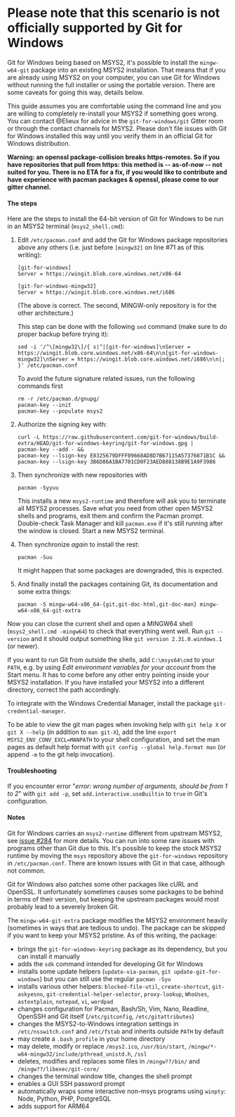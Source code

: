 # **Please note that this scenario is not officially supported by Git for Windows**

Git for Windows being based on MSYS2, it's possible to install the `mingw-w64-git` package into an existing MSYS2 installation.  That means that if you are already using MSYS2 on your computer, you can use Git for Windows without running the full installer or using the portable version.  There are some caveats for going this way, details below.

This guide assumes you are comfortable using the command line and you are willing to completely re-install your MSYS2 if something goes wrong.  You can contact @Elieux for advice in the `git-for-windows/git` Gitter room or through the contact channels for MSYS2.  Please don't file issues with Git for Windows installed this way until you verify them in an official Git for Windows distribution.

**Warning: an openssl package-collision breaks https-remotes. So if you have repositories that pull from https: this method is -- as-of-now -- not suited for you. There is no ETA for a fix, if you would like to contribute and have experience with pacman packages & openssl, please come to our gitter channel.**


#### The steps

Here are the steps to install the 64-bit version of Git for Windows to be run in an MSYS2 terminal (`msys2_shell.cmd`):

 1. Edit `/etc/pacman.conf` and add the Git for Windows package repositories above any others (i.e. just before `[mingw32]` on line #71 as of this writing):

        [git-for-windows]
        Server = https://wingit.blob.core.windows.net/x86-64

        [git-for-windows-mingw32]
        Server = https://wingit.blob.core.windows.net/i686

    (The above is correct.  The second, MINGW-only repository is for the other architecture.)

    This step can be done with the following `sed` command (make sure to do proper backup before trying it):

        sed -i '/^\[mingw32\]/{ s|^|[git-for-windows]\nServer = https://wingit.blob.core.windows.net/x86-64\n\n[git-for-windows-mingw32]\nServer = https://wingit.blob.core.windows.net/i686\n\n|; }' /etc/pacman.conf

    To avoid the future signature related issues, run the following commands first

        rm -r /etc/pacman.d/gnupg/
        pacman-key --init
        pacman-key --populate msys2

 2. Authorize the signing key with:

        curl -L https://raw.githubusercontent.com/git-for-windows/build-extra/HEAD/git-for-windows-keyring/git-for-windows.gpg |
        pacman-key --add - &&
        pacman-key --lsign-key E8325679DFFF09668AD8D7B67115A57376871B1C &&
        pacman-key --lsign-key 3B6D86A1BA7701CD0F23AED888138B9E1A9F3986

 3. Then synchronize with new repositories with

        pacman -Syyuu

    This installs a new `msys2-runtime` and therefore will ask you to terminate all MSYS2 processes.  Save what you need from other open MSYS2 shells and programs, exit them and confirm the Pacman prompt. 
 Double-check Task Manager and kill `pacman.exe` if it's still running after the window is closed.  Start a new MSYS2 terminal.

 4. Then synchronize *again* to install the rest:

        pacman -Suu

    It might happen that some packages are downgraded, this is expected.

 5. And finally install the packages containing Git, its documentation and some extra things:

        pacman -S mingw-w64-x86_64-{git,git-doc-html,git-doc-man} mingw-w64-x86_64-git-extra

Now you can close the current shell and open a MINGW64 shell (`msys2_shell.cmd -mingw64`) to check that everything went well.  Run `git --version` and it should output something like `git version 2.31.0.windows.1` (or newer).

If you want to run Git from outside the shells, add `C:\msys64\cmd` to your `PATH`, e.g. by using *Edit environment variables for your account* from the Start menu.  It has to come before any other entry pointing inside your MSYS2 installation. If you have installed your MSYS2 into a different directory, correct the path accordingly.

To integrate with the Windows Credential Manager, install the package `git-credential-manager`.

To be able to view the git man pages when invoking help with `git help X` or `git X --help` (in addition to `man git-X`), add the line `export MSYS2_ENV_CONV_EXCL=MANPATH` to your shell configuration, and set the man pages as default help format with `git config --global help.format man` (or append `-m` to the git help invocation).

#### Troubleshooting

If you encounter error "*error: wrong number of arguments, should be from 1 to 2*" with `git add -p`, set `add.interactive.useBuiltin` to `true` in Git's configuration.


#### Notes

Git for Windows carries an `msys2-runtime` different from upstream MSYS2, see [issue #284](https://github.com/git-for-windows/git/issues/284) for more details.  You can run into some rare issues with programs other than Git due to this.  It's possible to keep the stock MSYS2 runtime by moving the `msys` repository above the `git-for-windows` repository in `/etc/pacman.conf`.  There are known issues with Git in that case, although not common.

Git for Windows also patches some other packages like cURL and OpenSSL.  It unfortunately sometimes causes some packages to be behind in terms of their version, but keeping the upstream packages would most probably lead to a severely broken Git.

The `mingw-w64-git-extra` package modifies the MSYS2 environment heavily (sometimes in ways that are tedious to undo).  The package can be skipped if you want to keep your MSYS2 pristine.  As of this writing, the package:

- brings the `git-for-windows-keyring` package as its dependency, but you can install it manually
- adds the `sdk` command intended for developing Git for Windows
- installs some update helpers (`update-via-pacman`, `git update-git-for-windows`) but you can still use the regular `pacman -Syu`
- installs various other helpers: `blocked-file-util`, `create-shortcut`, `git-askyesno`, `git-credential-helper-selector`, `proxy-lookup`, `WhoUses`, `astextplain`, `notepad`, `vi`, `wordpad`
- changes configuration for Pacman, Bash/Sh, Vim, Nano, Readline, OpenSSH and Git itself (`/etc/gitconfig`, `/etc/gitattributes`)
- changes the MSYS2-to-Windows integration settings in `/etc/nsswitch.conf` and `/etc/fstab` and inherits outside `PATH` by default
- may create a `.bash_profile` in your home directory
- may delete, modify or replace `/msys2.ico`, `/usr/bin/start`, `/mingw/*-w64-mingw32/include/pthread_unistd.h`, `/ssl`
- deletes, modifies and replaces some files in `/mingw??/bin/` and `/mingw??/libexec/git-core/`
- changes the terminal window title, changes the shell prompt
- enables a GUI SSH password prompt
- automatically wraps some interactive non-msys programs using `winpty`: Node, Python, PHP, PostgreSQL
- adds support for ARM64

